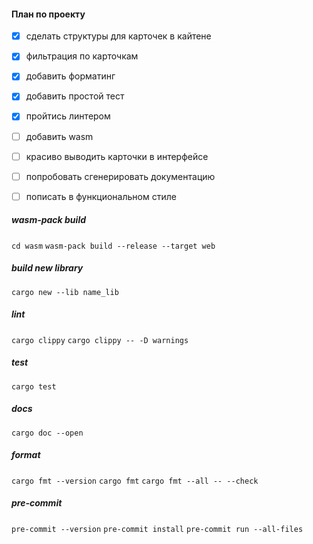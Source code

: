 
#### План по проекту

- [x] сделать структуры для карточек в кайтене
- [x] фильтрация по карточкам
- [x] добавить форматинг
- [x] добавить простой тест
- [x] пройтись линтером
- [ ] добавить wasm
- [ ] красиво выводить карточки в интерфейсе
- [ ] попробовать сгенерировать документацию
- [ ] пописать в функциональном стиле


##### wasm-pack build
`cd wasm`
`wasm-pack build --release --target web`

##### build new library
`cargo new --lib name_lib`

##### lint
`cargo clippy`
`cargo clippy -- -D warnings`

##### test
`cargo test`

##### docs
`cargo doc --open`

##### format
`cargo fmt --version`
`cargo fmt`
`cargo fmt --all -- --check`

##### pre-commit
`pre-commit --version`
`pre-commit install`
`pre-commit run --all-files`
